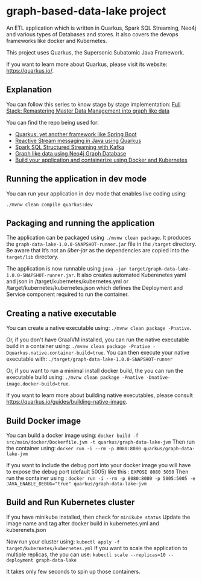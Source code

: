 # graph-based-data-lake project

An ETL application which is written in Quarkus, Spark SQL Streaming, Neo4j and various types of Databases and stores. It also covers the devops frameworks like docker and Kubernetes.

This project uses Quarkus, the Supersonic Subatomic Java Framework.

If you want to learn more about Quarkus, please visit its website: https://quarkus.io/.

## Explanation

You can follow this series to know stage by stage implementation: 
[Full Stack: Remastering Master Data Management into graph like data](https://hashnode.com/series/full-stack-remastering-master-data-management-into-graph-like-data-ckbyotel2009raws15hejhgzp)

You can find the repo being used for:
* [Quarkus: yet another framework like Spring Boot](https://arpendu.hashnode.dev/2-quarkus-yet-another-framework-like-spring-boot-ckbza8m2a000lgps17p476n3r)
* [Reactive Stream messaging in Java using Quarkus](https://arpendu.hashnode.dev/3-reactive-stream-messaging-in-java-using-quarkus-ckc269cqu00g091s1el5pgjdn)
* [Spark SQL Structured Streaming with Kafka](https://arpendu.hashnode.dev/4-spark-sql-structured-streaming-with-kafka-ckc7aez4900777is1ekl66p9m)
* [Graph like data using Neo4j Graph Database](https://arpendu.hashnode.dev/5-graph-like-data-using-neo4j-graph-database-ckc7ulc9u001xups11tud2rqj)
* [Build your application and containerize using Docker and Kubernetes](https://arpendu.hashnode.dev/7-build-your-application-and-containerize-using-docker-and-kubernetes-ckchh87lw001bbas19a617ov2)

## Running the application in dev mode

You can run your application in dev mode that enables live coding using:
```
./mvnw clean compile quarkus:dev
```

## Packaging and running the application

The application can be packaged using `./mvnw clean package`.
It produces the `graph-data-lake-1.0.0-SNAPSHOT-runner.jar` file in the `/target` directory.
Be aware that it’s not an _über-jar_ as the dependencies are copied into the `target/lib` directory.

The application is now runnable using `java -jar target/graph-data-lake-1.0.0-SNAPSHOT-runner.jar`.
It also creates automated Kuberenetes yaml and json in /target/kubernetes/kubernetes.yml or /target/kubernetes/kubernetes.json which defines the Deployment and Service component required to run the container.

## Creating a native executable

You can create a native executable using: `./mvnw clean package -Pnative`.

Or, if you don't have GraalVM installed, you can run the native executable build in a container using: `./mvnw clean package -Pnative -Dquarkus.native.container-build=true`.
You can then execute your native executable with: `./target/graph-data-lake-1.0.0-SNAPSHOT-runner`

Or, if you want to run a minimal install docker build, the you can run the executable build using: `./mvnw clean package -Pnative -Dnative-image.docker-build=true`.

If you want to learn more about building native executables, please consult https://quarkus.io/guides/building-native-image.

## Build Docker image

You can build a docker image using: `docker build -f src/main/docker/Dockerfile.jvm -t quarkus/graph-data-lake-jvm`
Then run the container using: `docker run -i --rm -p 8080:8080 quarkus/graph-data-lake-jvm`

If you want to include the debug port into your docker image you will have to expose the debug port (default 5005) like this : ` EXPOSE 8080 5050 `
Then run the container using : `docker run -i --rm -p 8080:8080 -p 5005:5005 -e JAVA_ENABLE_DEBUG="true" quarkus/graph-data-lake-jvm`

## Build and Run Kubernetes cluster

If you have minikube installed, then check for `minikube status`
Update the image name and tag after docker build in kubernetes.yml and kuberenets.json

Now run your cluster using: `kubectl apply -f target/kubernetes/kubernetes.yml`
If you want to scale the application to multiple replicas, the you can use: `kubectl scale --replicas=10 --deployment graph-data-lake`

It takes only few seconds to spin up those containers.
